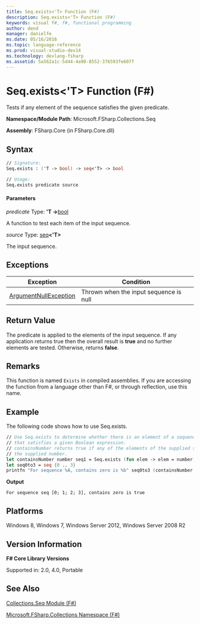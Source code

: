 ```yaml
---
title: Seq.exists<'T> Function (F#)
description: Seq.exists<'T> Function (F#)
keywords: visual f#, f#, functional programming
author: dend
manager: danielfe
ms.date: 05/16/2016
ms.topic: language-reference
ms.prod: visual-studio-dev14
ms.technology: devlang-fsharp
ms.assetid: 5a562a1c-5d44-4a90-8552-376593fe607f 
---
```


# Seq.exists<'T> Function (F#)

Tests if any element of the sequence satisfies the given predicate.

**Namespace/Module Path**: Microsoft.FSharp.Collections.Seq

**Assembly**: FSharp.Core (in FSharp.Core.dll)


## Syntax

```fsharp
// Signature:
Seq.exists : ('T -> bool) -> seq<'T> -> bool

// Usage:
Seq.exists predicate source
```

#### Parameters
*predicate*
Type: **'T -&gt;**[bool](https://msdn.microsoft.com/library/89c0cf9c-49ce-4207-a3be-555851a67dd5)


A function to test each item of the input sequence.


*source*
Type: [seq](https://msdn.microsoft.com/library/2f0c87c6-8a0d-4d33-92a6-10d1d037ce75)**&lt;'T&gt;**


The input sequence.

## Exceptions
|Exception|Condition|
|----|----|
|[ArgumentNullException](https://msdn.microsoft.com/library/system.argumentnullexception.aspx)|Thrown when the input sequence is null|

## Return Value

The predicate is applied to the elements of the input sequence. If any application returns true then the overall result is **true** and no further elements are tested. Otherwise, returns **false**.

## Remarks
This function is named `Exists` in compiled assemblies. If you are accessing the function from a language other than F#, or through reflection, use this name.

## Example

The following code shows how to use Seq.exists.

```fsharp
// Use Seq.exists to determine whether there is an element of a sequence
// that satisfies a given Boolean expression.
// containsNumber returns true if any of the elements of the supplied sequence match 
// the supplied number.
let containsNumber number seq1 = Seq.exists (fun elem -> elem = number) seq1
let seq0to3 = seq {0 .. 3}
printfn "For sequence %A, contains zero is %b" seq0to3 (containsNumber 0 seq0to3)
```

**Output**

```
For sequence seq [0; 1; 2; 3], contains zero is true
```

## Platforms
Windows 8, Windows 7, Windows Server 2012, Windows Server 2008 R2


## Version Information
**F# Core Library Versions**

Supported in: 2.0, 4.0, Portable




## See Also
[Collections.Seq Module &#40;F&#35;&#41;](Collections.Seq-Module-%5BFSharp%5D.md)

[Microsoft.FSharp.Collections Namespace &#40;F&#35;&#41;](Microsoft.FSharp.Collections-Namespace-%5BFSharp%5D.md)

